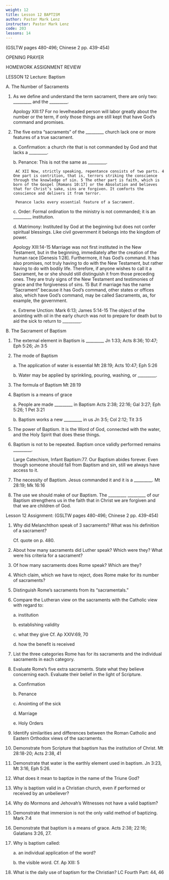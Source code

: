 ```yaml
---
weight: 12
title: Lesson 12 BAPTISM
author: Pastor Mark Lenz
instructor: Pastor Mark Lenz
code: 203
lessons: 14
---
```

(GSLTW pages 480-496; Chinese 2 pp. 439-454)

OPENING PRAYER

HOMEWORK ASSIGNMENT REVIEW

LESSON 12 Lecture: Baptism

A. The Number of Sacraments

1. As we define and understand the term sacrament, there are only two: _________ and the _________.

    Apology XIII:17 For no levelheaded person will labor greatly about the number or the term, if only those things are still kept that have God’s command and promises.

2. The five extra “sacraments” of the _________ church lack one or more features of a true sacrament.

    a. Confirmation: a church rite that is not commanded by God and that lacks a _________.

    b. Penance: This is not the same as _________.

        AC XII Now, strictly speaking, repentance consists of two parts. 4 One part is contrition, that is, terrors striking the conscience through the knowledge of sin. 5 The other part is faith, which is born of the Gospel [Romans 10:17] or the Absolution and believes that for Christ’s sake, sins are forgiven. It comforts the conscience and delivers it from terror.

        Penance lacks every essential feature of a Sacrament.

    c. Order: Formal ordination to the ministry is not commanded; it is an _________ institution.

    d. Matrimony: Instituted by God at the beginning but does not confer spiritual blessings. Like civil government it belongs into the kingdom of power.

    Apology XIII:14-15 Marriage was not first instituted in the New Testament, but in the beginning, immediately after the creation of the human race [Genesis 1:28]. Furthermore, it has God’s command. It has also promises, not truly having to do with the New Testament, but rather having to do with bodily life. Therefore, if anyone wishes to call it a Sacrament, he or she should still distinguish it from those preceding ones. They are truly signs of the New Testament and testimonies of grace and the forgiveness of sins. 15 But if marriage has the name “Sacrament” because it has God’s command, other states or offices also, which have God’s command, may be called Sacraments, as, for example, the government.

    e. Extreme Unction: Mark 6:13; James 5:14-15 The object of the anointing with oil in the early church was not to prepare for death but to aid the sick to return to  _________.

B. The Sacrament of Baptism

1. The external element in Baptism is _________ Jn 1:33; Acts 8:36; 10:47; Eph 5:26; Jn 3:5

2. The mode of Baptism

    a. The application of water is essential Mt 28:19; Acts 10:47; Eph 5:26

    b. Water may be applied by sprinkling, pouring, washing, or _________.

3. The formula of Baptism Mt 28:19

4. Baptism is a means of grace

    a. People are made _________ in Baptism Acts 2:38; 22:16; Gal 3:27; Eph 5:26; 1 Pet 3:21

    b. Baptism works a new _________ in us Jn 3:5; Col 2:12; Tit 3:5

5. The power of Baptism. It is the Word of God, connected with the water, and the Holy Spirit that does these things.

6. Baptism is not to be repeated. Baptism once validly performed remains _________.  

    Large Catechism, Infant Baptism:77. Our Baptism abides forever. Even though someone should fall from Baptism and sin, still we always have access to it.

7. The necessity of Baptism. Jesus commanded it and it is a _________. Mt 28:19; Mk 16:16

8. The use we should make of our Baptism. The _________ _________ of our Baptism strengthens us in the faith that in Christ we are forgiven and that we are children of God.

Lesson 12 Assignment: (GSLTW pages 480-496; Chinese 2 pp. 439-454)

1. Why did Melanchthon speak of 3 sacraments?  What was his definition of a sacrament?

    Cf. quote on p. 480.

2. About how many sacraments did Luther speak?  Which were they?  What were his criteria for a sacrament?

3. Of how many sacraments does Rome speak?  Which are they?

4. Which claim, which we have to reject,  does Rome make for its number of sacraments?

5. Distinguish Rome’s sacraments from its “sacramentals.”

6. Compare the Lutheran view on the sacraments with the Catholic view with regard to:

    a.  institution

    b.  establishing validity

    c.  what they give  Cf. Ap XXIV:69, 70

    d.  how the benefit is received

7. List the three categories Rome has for its sacraments and the individual sacraments in each category.

8. Evaluate Rome’s five extra sacraments.  State what they believe concerning each.  Evaluate their belief in the light of Scripture.

    a.  Confirmation

    b.  Penance

    c.  Anointing of the sick

    d.  Marriage

    e.  Holy Orders

9. Identify similarities and differences between the Roman Catholic and Eastern Orthodox views of the sacraments.

10. Demonstrate from Scripture that baptism has the institution of Christ.  Mt 28:18-20; Acts 2:38, 41

11. Demonstrate that water is the earthly element used in baptism.  Jn 3:23, Mt 3:16, Eph 5:26.

12. What does it mean to baptize in the name of the Triune God?

13. Why is baptism valid in a Christian church, even if performed or received by an unbeliever?

14. Why do Mormons and Jehovah’s Witnesses not have a valid baptism?

15. Demonstrate that immersion is not the only valid method of baptizing. Mark 7:4

16. Demonstrate that baptism is a means of grace.  Acts 2:38; 22:16; Galatians 3:26, 27.

17. Why is baptism called:

    a.  an individual application of the word?

    b.  the visible word.  Cf. Ap XIII: 5

18. What is the daily use of baptism for the Christian?  LC Fourth Part: 44, 46
